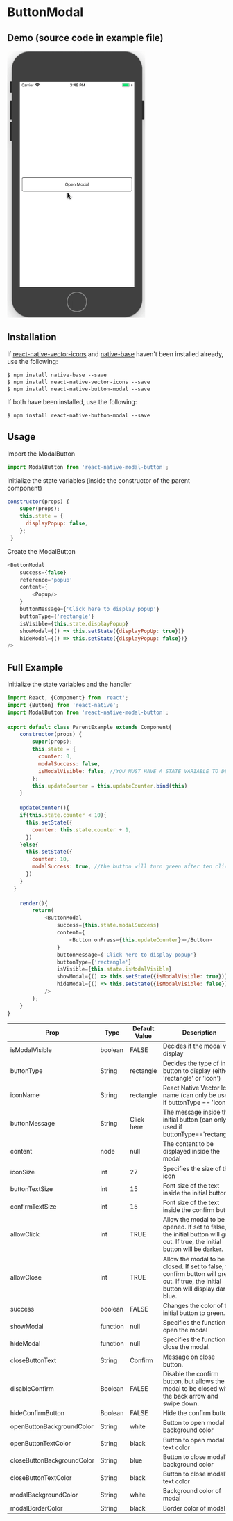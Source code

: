 ButtonModal
======
Demo (source code in example file)
------
![Alt Text](https://github.com/EricWiener/react-native-button-modal/raw/master/ButtonModalDemoGIF.gif)

Installation
------
If [react-native-vector-icons](https://github.com/oblador/react-native-vector-icons) and [native-base](https://nativebase.io) haven't been installed already, use the following:
```
$ npm install native-base --save
$ npm install react-native-vector-icons --save
$ npm install react-native-button-modal --save
```
If both have been installed, use the following:
```
$ npm install react-native-button-modal --save
```

Usage
------
Import the ModalButton
```javascript
import ModalButton from 'react-native-modal-button';
```

Initialize the state variables (inside the constructor of the parent component)
```javascript
constructor(props) {
    super(props);
    this.state = {
      displayPopup: false,
    };
 }
```

Create the ModalButton
```javascript
<ButtonModal
    success={false}
    reference='popup'
    content={
        <Popup/>
    }
    buttonMessage={'Click here to display popup'}
    buttonType={'rectangle'}
    isVisible={this.state.displayPopup}
    showModal={() => this.setState({displayPopUp: true})}
    hideModal={() => this.setState({displayPopup: false})}
/>
```

Full Example
------
Initialize the state variables and the handler
```javascript
import React, {Component} from 'react';
import {Button} from 'react-native';
import ModalButton from 'react-native-modal-button';

export default class ParentExample extends Component{
    constructor(props) {
        super(props);
        this.state = {
          counter: 0,
          modalSuccess: false,
          isModalVisible: false, //YOU MUST HAVE A STATE VARIABLE TO DECIDE MODAL VISIBILITY
        };
        this.updateCounter = this.updateCounter.bind(this)
    }

    updateCounter(){
    if(this.state.counter < 10){
      this.setState({
        counter: this.state.counter + 1,
      })
    }else{
      this.setState({
        counter: 10,
        modalSuccess: true, //the button will turn green after ten clicks
      })
    }
  }

    render(){
        return(
            <ButtonModal
                success={this.state.modalSuccess}
                content={
                    <Button onPress={this.updateCounter}></Button>
                }
                buttonMessage={'Click here to display popup'}
                buttonType={'rectangle'}
                isVisible={this.state.isModalVisible}
                showModal={() => this.setState({isModalVisible: true})} //OPENS THE MODAL
                hideModal={() => this.setState({isModalVisible: false})} //HIDES THE MODAL
            />
        );
    }
}
```


| Prop                       | Type     | Default Value | Description                                                                                                                          |
|----------------------------|----------|---------------|--------------------------------------------------------------------------------------------------------------------------------------|
| isModalVisible             | boolean  | FALSE         | Decides if the modal will display                                                                                                    |
| buttonType                 | String   | rectangle     | Decides the type of initial button to display (either 'rectangle' or 'icon')                                                         |
| iconName                   | String   | rectangle     | React Native Vector Icon name (can only be used if buttonType == 'icon')                                                             |
| buttonMessage              | String   | Click here    | The message inside the initial button (can only be used if buttonType=='rectangle')                                                  |
| content                    | node     | null          | The content to be displayed inside the modal                                                                                         |
| iconSize                   | int      | 27            | Specifies the size of the icon                                                                                                       |
| buttonTextSize             | int      | 15            | Font size of the text inside the initial button                                                                                      |
| confirmTextSize            | int      | 15            | Font size of the text inside the confirm button                                                                                      |
| allowClick                 | int      | TRUE          | Allow the modal to be opened. If set to false, the initial button will grey out. If true, the initial button will be darker.         |
| allowClose                 | int      | TRUE          | Allow the modal to be closed. If set to false, the confirm button will grey out. If true, the initial button will display dark blue. |
| success                    | boolean  | FALSE         | Changes the color of the initial button to green.                                                                                    |
| showModal                  | function | null          | Specifies the function to open the modal                                                                                             |
| hideModal                  | function | null          | Specifies the function to close the modal.                                                                                           |
| closeButtonText            | String   | Confirm       | Message on close button.                                                                                                             |
| disableConfirm             | Boolean  | FALSE         | Disable the confirm button, but allows the modal to be closed with the back arrow and swipe down.                                    |
| hideConfirmButton          | Boolean  | FALSE         | Hide the confirm button.                                                                                                             |
| openButtonBackgroundColor  | String   | white         | Button to open modal's background color                                                                                              |
| openButtonTextColor        | String   | black         | Button to open modal's text color                                                                                                    |
| closeButtonBackgroundColor | String   | blue          | Button to close modal's background color                                                                                             |
| closeButtonTextColor       | String   | black         | Button to close modal's text color                                                                                                   |
| modalBackgroundColor       | String   | white         | Background color of modal                                                                                                            |
| modalBorderColor           | String   | black         | Border color of modal                                                                                                                |
